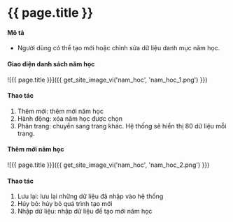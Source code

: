 # {{ page.title }}


#### Mô tả
- Người dùng có thể tạo mới hoặc chỉnh sửa dữ liệu danh mục năm học.
#### Giao diện danh sách năm học
![{{ page.title }}]({{ get_site_image_vi('nam_hoc', 'nam_hoc_1.png') }})
#### Thao tác
1.	Thêm mới: thêm mới năm học
2.	Hành động: xóa năm học được chọn
3.	Phân trang: chuyển sang trang khác. Hệ thống sẽ hiển thị 80 dữ liệu mỗi trang.

#### Thêm mới năm học
![{{ page.title }}]({{ get_site_image_vi('nam_hoc', 'nam_hoc_2.png') }})
#### Thao tác
1.	Lưu lại: lưu lại những dữ liệu đã nhập vào hệ thống
2.	Hủy bỏ: hủy bỏ quá trình tạo mới
3.	Nhập dữ liệu: nhập dữ liệu để tạo mới năm học